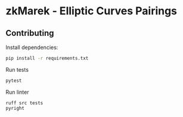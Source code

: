 # zkMarek - Elliptic Curves Pairings


## Contributing

Install dependencies:
```sh
pip install -r requirements.txt
```

Run tests

```sh
pytest
```


Run linter

```
ruff src tests
pyright
```
